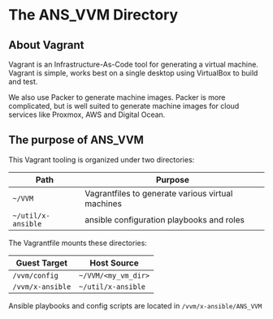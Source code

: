 # The ANS_VVM Directory

## About Vagrant 

Vagrant is an Infrastructure-As-Code tool for generating a virtual machine.
Vagrant is simple, works best on a single desktop using VirtualBox to build and
test.

We also use Packer to generate machine images.  Packer is more complicated, but
is well suited to generate machine images for cloud services like Proxmox, AWS
and Digital Ocean.

## The purpose of ANS_VVM 

This Vagrant tooling is organized under two directories:  

| Path               | Purpose                                           |
|--------------------|---------------------------------------------------|
| `~/VVM`            | Vagrantfiles to generate various virtual machines |
| `~/util/x-ansible` | ansible configuration playbooks and roles         |

The Vagrantfile mounts these directories:

| Guest Target     | Host Source         |
|------------------|---------------------|
| `/vvm/config`    | `~/VVM/<my_vm_dir>` |
| `/vvm/x-ansible` | `~/util/x-ansible`  |

Ansible playbooks and config scripts are located in `/vvm/x-ansible/ANS_VVM`

